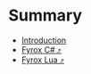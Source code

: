 # Summary

- [Introduction](introduction.md)
- [Fyrox C# ⤴](stub_fyrox_cs.md)
- [Fyrox Lua ⤴](stub_fyrox_lua.md)
